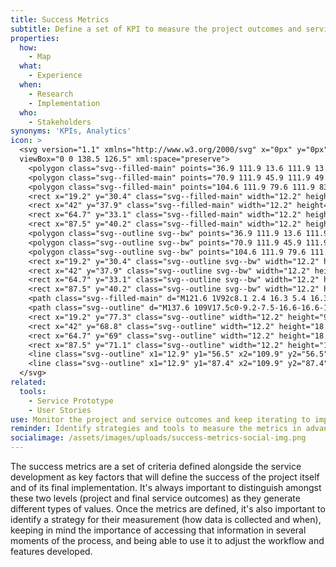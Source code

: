 ```yaml
---
title: Success Metrics
subtitle: Define a set of KPI to measure the project outcomes and service success
properties:
  how:
    - Map
  what:
    - Experience
  when:
    - Research
    - Implementation
  who:
    - Stakeholders
synonyms: 'KPIs, Analytics'
icon: >
  <svg version="1.1" xmlns="http://www.w3.org/2000/svg" x="0px" y="0px"
  viewBox="0 0 138.5 126.5" xml:space="preserve">
    <polygon class="svg--filled-main" points="36.9 111.9 13.6 111.9 13.6 101 36.9 101 40.5 106.5 "/>
    <polygon class="svg--filled-main" points="70.9 111.9 45.9 111.9 49.5 106.5 45.9 101 70.9 101 74.5 106.5 "/>
    <polygon class="svg--filled-main" points="104.6 111.9 79.6 111.9 83.2 106.5 79.6 101 104.6 101 108.3 106.5 "/>
    <rect x="19.2" y="30.4" class="svg--filled-main" width="12.2" height="25.8"/>
    <rect x="42" y="37.9" class="svg--filled-main" width="12.2" height="18.3"/>
    <rect x="64.7" y="33.1" class="svg--filled-main" width="12.2" height="23.1"/>
    <rect x="87.5" y="40.2" class="svg--filled-main" width="12.2" height="16"/>
    <polygon class="svg--outline svg--bw" points="36.9 111.9 13.6 111.9 13.6 101 36.9 101 40.5 106.5 "/>
    <polygon class="svg--outline svg--bw" points="70.9 111.9 45.9 111.9 49.5 106.5 45.9 101 70.9 101 74.5 106.5 "/>
    <polygon class="svg--outline svg--bw" points="104.6 111.9 79.6 111.9 83.2 106.5 79.6 101 104.6 101 108.3 106.5 "/>
    <rect x="19.2" y="30.4" class="svg--outline svg--bw" width="12.2" height="25.8"/>
    <rect x="42" y="37.9" class="svg--outline svg--bw" width="12.2" height="18.3"/>
    <rect x="64.7" y="33.1" class="svg--outline svg--bw" width="12.2" height="23.1"/>
    <rect x="87.5" y="40.2" class="svg--outline svg--bw" width="12.2" height="16"/>
    <path class="svg--filled-main" d="M121.6 1V92c8.1 2.4 16.3 5.4 16.3 14.4V17.2C137.9 8.2 130.6 0.9 121.6 1"/>
    <path class="svg--outline" d="M137.6 109V17.5c0-9.2-7.5-16.6-16.6-16.6V1v91.4C130.2 92.3 137.6 99.8 137.6 109s-7.5 16.6-16.6 16.6v0h-16.4H87 0.9v-108h118.5"/>
    <rect x="19.2" y="77.3" class="svg--outline" width="12.2" height="9.8"/>
    <rect x="42" y="68.8" class="svg--outline" width="12.2" height="18.3"/>
    <rect x="64.7" y="69" class="svg--outline" width="12.2" height="18.1"/>
    <rect x="87.5" y="71.1" class="svg--outline" width="12.2" height="16"/>
    <line class="svg--outline" x1="12.9" y1="56.5" x2="109.9" y2="56.5"/>
    <line class="svg--outline" x1="12.9" y1="87.4" x2="109.9" y2="87.4"/>
  </svg>
related:
  tools:
    - Service Prototype
    - User Stories
use: Monitor the project and service outcomes and keep iterating to improve.
reminder: Identify strategies and tools to measure the metrics in advance.
socialimage: /assets/images/uploads/success-metrics-social-img.png
---
```

The success metrics are a set of criteria defined alongside the service development as key factors that will define the success of the project itself and of its final implementation. It's always important to distinguish amongst these two levels (project and final service outcomes) as they generate different types of values. Once the metrics are defined, it's also important to identify a strategy for their measurement (how data is collected and when), keeping in mind the importance of accessing that information in several moments of the process, and being able to use it to adjust the workflow and features developed.
